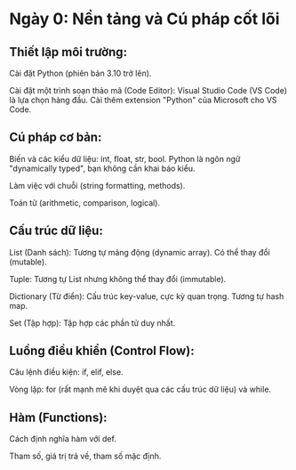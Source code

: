 # Ngày 0: Nền tảng và Cú pháp cốt lõi

## Thiết lập môi trường:

Cài đặt Python (phiên bản 3.10 trở lên).

Cài đặt một trình soạn thảo mã (Code Editor): Visual Studio Code (VS Code) là lựa chọn hàng đầu. Cài thêm extension "Python" của Microsoft cho VS Code.

## Cú pháp cơ bản:

Biến và các kiểu dữ liệu: int, float, str, bool. Python là ngôn ngữ "dynamically typed", bạn không cần khai báo kiểu.

Làm việc với chuỗi (string formatting, methods).

Toán tử (arithmetic, comparison, logical).

## Cấu trúc dữ liệu:

List (Danh sách): Tương tự mảng động (dynamic array). Có thể thay đổi (mutable).

Tuple: Tương tự List nhưng không thể thay đổi (immutable).

Dictionary (Từ điển): Cấu trúc key-value, cực kỳ quan trọng. Tương tự hash map.

Set (Tập hợp): Tập hợp các phần tử duy nhất.

## Luồng điều khiển (Control Flow):

Câu lệnh điều kiện: if, elif, else.

Vòng lặp: for (rất mạnh mẽ khi duyệt qua các cấu trúc dữ liệu) và while.

## Hàm (Functions):

Cách định nghĩa hàm với def.

Tham số, giá trị trả về, tham số mặc định.